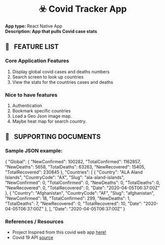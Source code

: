 <Div align="center">

# :biohazard: Covid Tracker App

</div>
<strong>App type:</strong> React Native App<br/>
<strong>Description: App that pulls Covid case stats</strong>
<br/>

## :bookmark_tabs: &nbsp; FEATURE LIST

### Core Application Features

1. Display global covid cases and deaths numbers
2. Search screen to look up countries
3. View the stats for the countries cases and deaths

### Nice to have features

1. Authentication
2. Bookmark specific countries
3. Load a Geo Json image map.
4. Maybe heat map for search country.

## :file_folder: &nbsp; SUPPORTING DOCUMENTS

### Sample JSON example:

{
"Global": {
"NewConfirmed": 100282,
"TotalConfirmed": 1162857,
"NewDeaths": 5658,
"TotalDeaths": 63263,
"NewRecovered": 15405,
"TotalRecovered": 230845
},
"Countries": [
{
"Country": "ALA Aland Islands",
"CountryCode": "AX",
"Slug": "ala-aland-islands",
"NewConfirmed": 0,
"TotalConfirmed": 0,
"NewDeaths": 0,
"TotalDeaths": 0,
"NewRecovered": 0,
"TotalRecovered": 0,
"Date": "2020-04-05T06:37:00Z"
},
{
"Country": "Afghanistan",
"CountryCode": "AF",
"Slug": "afghanistan",
"NewConfirmed": 18,
"TotalConfirmed": 299,
"NewDeaths": 1,
"TotalDeaths": 7,
"NewRecovered": 0,
"TotalRecovered": 10,
"Date": "2020-04-05T06:37:00Z"
},
],
"Date": "2020-04-05T06:37:00Z"
}

### References / Resources

-   Project Inspired from this covid web app [here!](https://www.arcgis.com/apps/dashboards/bda7594740fd40299423467b48e9ecf6)
-   Covid 19 API [source](https://covid19api.com/)
